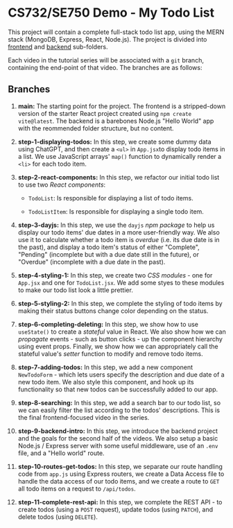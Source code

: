 # CS732/SE750 Demo - My Todo List

This project will contain a complete full-stack todo list app, using the MERN stack (MongoDB, Express, React, Node.js). The project is divided into [frontend](./frontend/) and [backend](./backend/) sub-folders.

Each video in the tutorial series will be associated with a `git` branch, containing the end-point of that video. The branches are as follows:

## Branches

1. **main:** The starting point for the project. The frontend is a stripped-down version of the starter React project created using `npm create vite@latest`. The backend is a barebones Node.js "Hello World" app with the reommended folder structure, but no content.

2. **step-1-displaying-todos:** In this step, we create some dummy data using ChatGPT, and then create a `<ul>` in `App.jsx`to display todo items in a list. We use JavaScript arrays' `map()` function to dynamically render a `<li>` for each todo item.

3. **step-2-react-components:** In this step, we refactor our initial todo list to use two _React components_:

   - `TodoList`: Is responsible for displaying a list of todo items.

   - `TodoListItem`: Is responsible for displaying a single todo item.

4. **step-3-dayjs:** In this step, we use the `dayjs` _npm package_ to help us display our todo items' due dates in a more user-friendly way. We also use it to calculate whether a todo item is _overdue_ (i.e. its due date is in the past), and display a todo item's status of either "Complete", "Pending" (incomplete but with a due date still in the future), or "Overdue" (incomplete with a due date in the past).

5. **step-4-styling-1:** In this step, we create two _CSS modules_ - one for `App.jsx` and one for `TodoList.jsx`. We add some styes to these modules to make our todo list look a little prettier.

6. **step-5-styling-2:** In this step, we complete the styling of todo items by making their status buttons change color depending on the status.

7. **step-6-completing-deleting:** In this step, we show how to use `useState()` to create a _stateful_ value in React. We also show how we can _propagate_ events - such as button clicks - up the component hierarchy using event props. Finally, we show how we can appropriately call the stateful value's _setter_ function to modify and remove todo items.

8. **step-7-adding-todos:** In this step, we add a new component `NewTodoForm` - which lets users specify the description and due date of a new todo item. We also style this component, and hook up its functionality so that new todos can be successfully added to our app.

9. **step-8-searching:** In this step, we add a search bar to our todo list, so we can easily filter the list according to the todos' descriptions. This is the final frontend-focused video in the series.

10. **step-9-backend-intro:** In this step, we introduce the backend project and the goals for the second half of the videos. We also setup a basic Node.js / Express server with some useful middleware, use of an `.env` file, and a "Hello world" route.

11. **step-10-routes-get-todos:** In this step, we separate our route handling code from `app.js` using Express routers, we create a Data Access file to handle the data access of our todo items, and we create a route to `GET` all todo items on a request to `/api/todos`.

12. **step-11-complete-rest-api:** In this step, we complete the REST API - to create todos (using a `POST` request), update todos (using `PATCH`), and delete todos (using `DELETE`).
